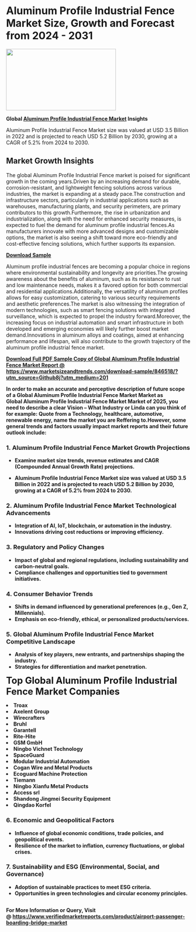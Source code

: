 <H1>Aluminum Profile Industrial Fence Market Size, Growth and Forecast from 2024 - 2031</H1><img class="aligncenter size-medium wp-image-584254" src="https://thirdeyenews.in/wp-content/uploads/2024/09/Global-Market-Research-300x168.jpeg" alt="" width="300" height="168" /><p><strong>Global&nbsp;<a href="https://www.marketsizeandtrends.com/download-sample/846518/?utm_source=Github8j?utm_medium=201">Aluminum Profile Industrial Fence Market</a> Insights</strong></p><p>Aluminum Profile Industrial Fence Market size was valued at USD 3.5 Billion in 2022 and is projected to reach USD 5.2 Billion by 2030, growing at a CAGR of 5.2% from 2024 to 2030.</p><p><h2>Market Growth Insights</h2> <p>The global Aluminum Profile Industrial Fence market is poised for significant growth in the coming years.Driven by an increasing demand for durable, corrosion-resistant, and lightweight fencing solutions across various industries, the market is expanding at a steady pace.The construction and infrastructure sectors, particularly in industrial applications such as warehouses, manufacturing plants, and security perimeters, are primary contributors to this growth.Furthermore, the rise in urbanization and industrialization, along with the need for enhanced security measures, is expected to fuel the demand for aluminum profile industrial fences.As manufacturers innovate with more advanced designs and customizable options, the market is also seeing a shift toward more eco-friendly and cost-effective fencing solutions, which further supports its expansion.</p> <p><strong><a href="#">Download Sample</a></strong></p> <p>Aluminum profile industrial fences are becoming a popular choice in regions where environmental sustainability and longevity are priorities.The growing awareness about the benefits of aluminum, such as its resistance to rust and low maintenance needs, makes it a favored option for both commercial and residential applications.Additionally, the versatility of aluminum profiles allows for easy customization, catering to various security requirements and aesthetic preferences.The market is also witnessing the integration of modern technologies, such as smart fencing solutions with integrated surveillance, which is expected to propel the industry forward.Moreover, the increasing focus on industrial automation and smart infrastructure in both developed and emerging economies will likely further boost market demand.Innovations in aluminum alloys and coatings, aimed at enhancing performance and lifespan, will also contribute to the growth trajectory of the aluminum profile industrial fence market.</p> <p><strong><a href="#"></p><p><span class=""><strong>Download Full PDF Sample Copy of Global Aluminum Profile Industrial Fence Market Report</strong> @ <a href="https://www.marketsizeandtrends.com/download-sample/846518/?utm_source=Github8j?utm_medium=201" target="_blank">https://www.marketsizeandtrends.com/download-sample/846518/?utm_source=Github8j?utm_medium=201</a></span></p><p>In order to make an accurate and perceptive description of future scope of a Global&nbsp;Aluminum Profile Industrial Fence Market Market as Global&nbsp;Aluminum Profile Industrial Fence Market Market of 2025, you need to describe a clear Vision &ndash; What Industry or Linda can you think of for example: Quote from a Technology, healthcare, automotive, renewable energy, name the market you are Reffering to.However, some general trends and factors usually impact market reports and their future outlook include:</p><h3>1.&nbsp;<strong>Aluminum Profile Industrial Fence Market Growth Projections</strong></h3><ul><li>Examine market size trends, revenue estimates and CAGR (Compounded Annual Growth Rate) projections.</li><li><p>Aluminum Profile Industrial Fence Market size was valued at USD 3.5 Billion in 2022 and is projected to reach USD 5.2 Billion by 2030, growing at a CAGR of 5.2% from 2024 to 2030.</p></li></ul><h3>2.&nbsp;<strong>Aluminum Profile Industrial Fence Market Technological Advancements</strong></h3><ul><li>Integration of AI, IoT, blockchain, or automation in the industry.</li><li>Innovations driving cost reductions or improving efficiency.</li></ul><h3>3.&nbsp;<strong>Regulatory and Policy Changes</strong></h3><ul><li>Impact of global and regional regulations, including sustainability and carbon-neutral goals.</li><li>Compliance challenges and opportunities tied to government initiatives.</li></ul><h3>4.&nbsp;<strong>Consumer Behavior Trends</strong></h3><ul><li>Shifts in demand influenced by generational preferences (e.g., Gen Z, Millennials).</li><li>Emphasis on eco-friendly, ethical, or personalized products/services.</li></ul><h3>5.&nbsp;<strong>Global Aluminum Profile Industrial Fence Market Competitive Landscape</strong></h3><ul><li>Analysis of key players, new entrants, and partnerships shaping the industry.</li><li>Strategies for differentiation and market penetration.</li></ul><p data-pm-slice="1 1 []"><span style="color: inherit; font-family: inherit; font-size: 25px;">Top Global Aluminum Profile Industrial Fence Market Companies</span></p><div class="" data-test-id=""><p><li>Troax</li><li> Axelent Group</li><li> Wirecrafters</li><li> Bruhl</li><li> Garantell</li><li> Rite-Hite</li><li> GSM GmbH</li><li> Ningbo Vichnet Technology</li><li> SpaceGuard</li><li> Modular Industrial Automation</li><li> Cogan Wire and Metal Products</li><li> Ecoguard Machine Protection</li><li> Tiemann</li><li> Ningbo Xianfu Metal Products</li><li> Access srl</li><li> Shandong Jingmei Security Equipment</li><li> Qingdao Korfel</li></p></div><h3>6.&nbsp;<strong>Economic and Geopolitical Factors</strong></h3><ul><li>Influence of global economic conditions, trade policies, and geopolitical events.</li><li>Resilience of the market to inflation, currency fluctuations, or global crises.</li></ul><h3>7.&nbsp;<strong>Sustainability and ESG (Environmental, Social, and Governance)</strong></h3><ul><li>Adoption of sustainable practices to meet ESG criteria.</li><li>Opportunities in green technologies and circular economy principles.</li></ul><h2><strong style="font-size: 14px;">For More Information or Query, Visit @&nbsp;</strong><a style="background-color: #ffffff; font-size: 14px;" href="https://www.marketsizeandtrends.com/report/aluminum-profile-industrial-fence-market/" target="_blank">https://www.verifiedmarketreports.com/product/airport-passenger-boarding-bridge-market</a></h2>